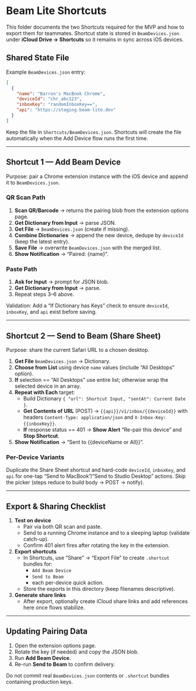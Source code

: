 # Beam Lite Shortcuts

This folder documents the two Shortcuts required for the MVP and how to export them for teammates. Shortcut state is stored in `BeamDevices.json` under **iCloud Drive → Shortcuts** so it remains in sync across iOS devices.

## Shared State File

Example `BeamDevices.json` entry:

```json
[
  {
    "name": "Barron's MacBook Chrome",
    "deviceId": "chr_abc123",
    "inboxKey": "randomInboxKey==",
    "api": "https://staging.beam-lite.dev"
  }
]
```

Keep the file in `Shortcuts/BeamDevices.json`. Shortcuts will create the file automatically when the Add Device flow runs the first time.

---

## Shortcut 1 — Add Beam Device

Purpose: pair a Chrome extension instance with the iOS device and append it to `BeamDevices.json`.

### QR Scan Path
1. **Scan QR/Barcode** → returns the pairing blob from the extension options page.
2. **Get Dictionary from Input** → parse JSON.
3. **Get File** → `BeamDevices.json` (create if missing).
4. **Combine Dictionaries** → append the new device, dedupe by `deviceId` (keep the latest entry).
5. **Save File** → overwrite `BeamDevices.json` with the merged list.
6. **Show Notification** → “Paired: {name}”.

### Paste Path
1. **Ask for Input** → prompt for JSON blob.
2. **Get Dictionary from Input** → parse.
3. Repeat steps 3–6 above.

Validation: Add a “If Dictionary has Keys” check to ensure `deviceId`, `inboxKey`, and `api` exist before saving.

---

## Shortcut 2 — Send to Beam (Share Sheet)

Purpose: share the current Safari URL to a chosen desktop.

1. **Get File** `BeamDevices.json` → Dictionary.
2. **Choose from List** using device `name` values (include “All Desktops” option).
3. **If** selection == “All Desktops” use entire list; otherwise wrap the selected device in an array.
4. **Repeat with Each** target:
   - Build Dictionary `{ "url": Shortcut Input, "sentAt": Current Date }`.
   - **Get Contents of URL** (POST) → `{{api}}/v1/inbox/{{deviceId}}` with headers `Content-Type: application/json` and `X-Inbox-Key: {{inboxKey}}`.
   - **If** response status == 401 → **Show Alert** “Re-pair this device” and **Stop Shortcut**.
5. **Show Notification** → “Sent to {{deviceName or All}}”.

### Per-Device Variants
Duplicate the Share Sheet shortcut and hard-code `deviceId`, `inboxKey`, and `api` for one-tap “Send to MacBook”/“Send to Studio Desktop” actions. Skip the picker (steps reduce to build body → POST → notify).

---

## Export & Sharing Checklist

1. **Test on device**
   - Pair via both QR scan and paste.
   - Send to a running Chrome instance and to a sleeping laptop (validate catch-up).
   - Confirm 401 alert fires after rotating the key in the extension.
2. **Export shortcuts**
   - In Shortcuts, use “Share” → “Export File” to create `.shortcut` bundles for:
     - `Add Beam Device`
     - `Send to Beam`
     - each per-device quick action.
   - Store the exports in this directory (keep filenames descriptive).
3. **Generate share links**
   - After export, optionally create iCloud share links and add references here once flows stabilize.

---

## Updating Pairing Data

1. Open the extension options page.
2. Rotate the key (if needed) and copy the JSON blob.
3. Run **Add Beam Device**.
4. Re-run **Send to Beam** to confirm delivery.

Do not commit real `BeamDevices.json` contents or `.shortcut` bundles containing production keys.
